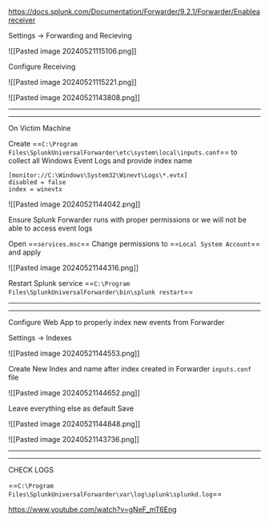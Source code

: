 

https://docs.splunk.com/Documentation/Forwarder/9.2.1/Forwarder/Enableareceiver

Settings -> Forwarding and Recieving

![[Pasted image 20240521115106.png]]


Configure Receiving

![[Pasted image 20240521115221.png]]

![[Pasted image 20240521143808.png]]


***
***

On Victim Machine

Create 
==`C:\Program Files\SplunkUniversalForwarder\etc\system\local\inputs.conf`== to collect all Windows Event Logs and provide index name

```
[monitor://C:\Windows\System32\Winevt\Logs\*.evtx]
disabled = false
index = winevtx
```

![[Pasted image 20240521144042.png]]


Ensure Splunk Forwarder runs with proper permissions or we will not be able to access event logs

Open ==`services.msc`==
Change permissions to ==`Local System Account`== and apply

![[Pasted image 20240521144316.png]]

Restart Splunk service
==`C:\Program Files\SplunkUniversalForwarder\bin\splunk restart`==


***
***

Configure Web App to properly index new events from Forwarder

Settings -> Indexes

![[Pasted image 20240521144553.png]]

Create New Index and name after index created in Forwarder `inputs.conf` file 

![[Pasted image 20240521144652.png]]

Leave everything else as default
Save

![[Pasted image 20240521144848.png]]


![[Pasted image 20240521143736.png]]


***
***

CHECK LOGS

==`C:\Program Files\SplunkUniversalForwarder\var\log\splunk\splunkd.log`==

https://www.youtube.com/watch?v=gNeF_mT6Eng